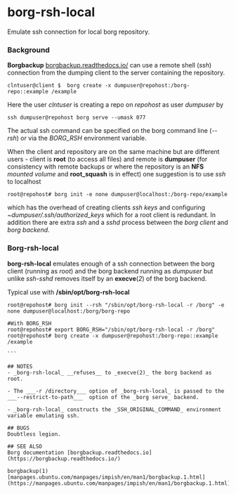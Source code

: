 # borg-rsh-local
Emulate ssh connection for local borg repository.

### Background

__Borgbackup__  [borgbackup.readthedocs.io/](https://borgbackup.readthedocs.io/) can use a remote shell (*ssh*) connection from the dumping client to the server containing the repository.

````
clntuser@client $  borg create -x dumpuser@repohost:/borg-repo::example /example
````
Here the user _clntuser_ is creating a repo on _repohost_ as user _dumpuser_ by
````
ssh dumpuser@repohost borg serve --umask 077
````
The actual ssh command can be specified on the borg command line (_--rsh_) or via the _BORG_RSH_ environment variable.

When the client and repository are on the same machine but are different users - client is __root__ (to access all files) and remote is __dumpuser__ (for consistency with remote backups or where the repository is an __NFS__ _mounted volume_ and __root_squash__ is in effect) one suggestion is to use _ssh_ to localhost
````
root@repohost# borg init -e none dumpuser@localhost:/borg-repo/example
````
which has the overhead of creating clients _ssh keys_ and configuring _~dumpuser/.ssh/authorized_keys_ which for a root client is redundant. In addition there are extra _ssh_ and a _sshd_ process between the _borg client_ and _borg backend_.

### Borg-rsh-local 

__borg-rsh-local__ emulates enough of a ssh connection between the borg client (running as _root_) and the borg backend running as _dumpuser_ but unlike _ssh-sshd_ removes itself by an __execve__(_2_) of the borg backend.

Typical use with __/sbin/opt/borg-rsh-local__
````
root@repohost# borg init --rsh "/sbin/opt/borg-rsh-local -r /borg" -e none dumpuser@localhost:/borg/borg-repo

#With BORG_RSH
root@repohost# export BORG_RSH="/sbin/opt/borg-rsh-local -r /borg"
root@repohost# borg create -x dumpuser@repohost:/borg-repo::example /example

```

## NOTES
- _borg-rsh-local_ __refuses__ to _execve(2)_ the borg backend as root.

- The ___-r /directory___ option of _borg-rsh-local_ is passed to the ___--restrict-to-path___  option of the _borg serve_ backend.

- _borg-rsh-local_ constructs the _SSH_ORIGINAL_COMMAND_ environment variable emulating ssh. 

## BUGS
Doubtless legion.

## SEE ALSO
Borg documentation [borgbackup.readthedocs.io](https://borgbackup.readthedocs.io/)

borgbackup(1) [manpages.ubuntu.com/manpages/impish/en/man1/borgbackup.1.html](https://manpages.ubuntu.com/manpages/impish/en/man1/borgbackup.1.html)
